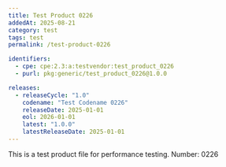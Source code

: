 ```yaml
---
title: Test Product 0226
addedAt: 2025-08-21
category: test
tags: test
permalink: /test-product-0226

identifiers:
  - cpe: cpe:2.3:a:testvendor:test_product_0226
  - purl: pkg:generic/test_product_0226@1.0.0

releases:
  - releaseCycle: "1.0"
    codename: "Test Codename 0226"
    releaseDate: 2025-01-01
    eol: 2026-01-01
    latest: "1.0.0"
    latestReleaseDate: 2025-01-01
---
```


This is a test product file for performance testing. Number: 0226
